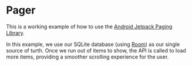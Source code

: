 # Pager

This is a working example of how to use the [Android Jetpack Paging Library](https://developer.android.com/topic/libraries/architecture/paging/).

In this example, we use our SQLite database (using [Room](https://developer.android.com/topic/libraries/architecture/room)) as our single source of turth. Once we run out of items to show, the API is called to load more items, providing a smoother scrolling experience for the user. 
